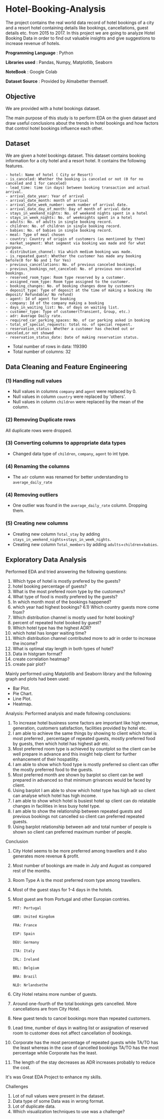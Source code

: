 # Hotel-Booking-Analysis
The project contains the real world data record of hotel bookings of a city and a resort hotel containing details like bookings, cancellations, guest details etc. from 2015 to 2017. In this project we are going to analyze Hotel Booking Data in order to find out valuable insights and give suggestions to increase revenue of hotels.

**Programming Language** : Python

**Libraries used** : Pandas, Numpy, Matplotlib, Seaborn

**NoteBook** : Google Colab

**Dataset Source** : Provided by Almabetter themself.

## Objective
We are provided with a hotel bookings dataset.

The main purpose of this study is to perform EDA on the given dataset and draw useful conclusions about the trends in hotel bookings and how factors that control hotel bookings influence each other.

## Dataset 
We are given a hotel bookings dataset. This dataset contains booking information for a city hotel and a resort hotel. It contains the following features.
```
- hotel: Name of hotel ( City or Resort)
- is_canceled: Whether the booking is canceled or not (0 for no canceled and 1 for canceled)
- lead_time: time (in days) between booking transaction and actual arrival.
- arrival_date_year: Year of arrival
- arrival_date_month: month of arrival
- arrival_date_week_number: week number of arrival date.
- arrival_date_day_of_month: Day of month of arrival date
- stays_in_weekend_nights: No. of weekend nights spent in a hotel
- stays_in_week_nights: No. of weeknights spent in a hotel
- adults: No. of adults in single booking record.
- children: No. of children in single booking record.
- babies: No. of babies in single booking record. 
- meal: Type of meal chosen 
- country: Country of origin of customers (as mentioned by them)
- market_segment: What segment via booking was made and for what purpose.
- distribution_channel: Via which medium booking was made.
- is_repeated_guest: Whether the customer has made any booking before(0 for No and 1 for Yes)
- previous_cancellations: No. of previous canceled bookings.
- previous_bookings_not_canceled: No. of previous non-canceled bookings.
- reserved_room_type: Room type reserved by a customer.
- assigned_room_type: Room type assigned to the customer.
- booking_changes: No. of booking changes done by customers
- deposit_type: Type of deposit at the time of making a booking (No deposit/ Refundable/ No refund)
- agent: Id of agent for booking
- company: Id of the company making a booking
- days_in_waiting_list: No. of days on waiting list.
- customer_type: Type of customer(Transient, Group, etc.)
- adr: Average Daily rate.
- required_car_parking_spaces: No. of car parking asked in booking
- total_of_special_requests: total no. of special request.
- reservation_status: Whether a customer has checked out or canceled,or not showed 
- reservation_status_date: Date of making reservation status.
```

- Total number of rows in data: 119390
- Total number of columns: 32

## Data Cleaning and Feature Engineering

### (1) Handling null values
- Null values in columns `company` and `agent` were replaced by 0.
- Null values in column `country` were replaced by 'others'.
- Null values in column `children` were replaced by the mean of the column.

### (2) Removing Duplicate rows
All duplicate rows were dropped.

### (3) Converting columns to appropriate data types

- Changed data type of `children`, `company`, `agent` to int type.
### (4) Renaming the columns

- The `adr` column was renamed for better understanding to `average_daily_rate`

### (4) Removing outliers
- One outlier was found in the `average_daily_rate` column. Dropping them.

### (5) Creating new columns
- Creating new column `Total_stay` by adding `stays_in_weekend_nights`+`stays_in_week_nights`.
- Creating new column `Total_members` by adding `adults`+`children`+`babies`.

## Exploratory Data Analysis

Performed EDA and tried answering the following questions:
 1) Which type of hotel is mostly prefered by the guests?
2) hotel booking percentage of guests?
3) What is the most prefered room type by the customers?
4) What type of food is mostly prefered by the guests?
5) In which month most of the bookings happened?
6) which year had highest bookings?
6.1) Which country guests more come from?
7) Which distribution channel is mostly used for hotel booking?
8) percent of repeated hotel booked by guest?
9) Which hotel type has the highest ADR?
10) which hotel has longer waiting time?
11) Which distribution channel contributed more to adr in order to increase the income?
12) What is optimal stay length in both types of hotel?
13) Data in histgram format?
14) create correlation heatmap?
15) create pair plot?
 
 
Mainly performed using Matplotlib and Seaborn library and the following graph and plots had been used:
   - Bar Plot.
   - Pie Chart.
   - Line Plot.
   - Heatmap.

Analysis:
Performed analysis and made following conclusions:
   1) To increase hotel business some factors are important like high revenue, generation, customers 
   satisfaction, facilities provided by hotel etc.
   2) I am able to achieve the same things by showing to client which hotel is most preferred , percentage of 
    repeated guests, mostly preferred food by guests, then which hotel has highest adr etc.
   3) Most preferred room type is achieved by countplot so the client can be well prepare in advance and this 
    insight help client for further enhancement of their hospatility.
   4) I am able to show which food type is mostly preferred so client can offer the mostly preferred food to 
    the guests.
   5) Most preferred month are shown by barplot so client can be well prepared in advanced so that minimum 
     grivances would be faced by client.
   6) Using barplot I am able to show which hotel type has high adr so client can analyse which hotel has 
     high income.
   7) I am able to show which hotel is busiest hotel sp client can do relatable changes in facilities in less 
    busy hotel type.
   8) I am able to show the relationship between repeated guests and previous bookings not cancelled so 
      client can preferred repeated guests.
   9) Using barplot relationship between adr and total number of people is shown so client can preferred 
      maximum number of people.

Conclusion
1) City Hotel seems to be more preferred among travellers and it also generates more revenue & profit.

2) Most number of bookings are made in July and August as compared rest of the months.

3) Room Type A is the most preferred room type among travellers.

4) Most of the guest stays for 1-4 days in the hotels.

5) Most guest are from Portugal and other Europian contries.

       PRT: Portugal
       
       GBR: United Kingdom
       
       FRA: France
       
       ESP: Spain
       
       DEU: Germany
       
       ITA: Italy
       
       IRL: Ireland
       
       BEL: Belgium
       
       BRA: Brazil
       
       NLD: Nrlandsethe

6) City Hotel retains more number of guests.

7) Around one-fourth of the total bookings gets cancelled. More cancellations are from City Hotel.

8) New guest tends to cancel bookings more than repeated customers.

9) Lead time, number of days in waiting list or assignation of reserved room to customer does not affect cancellation of bookings.

10) Corporate has the most percentage of repeated guests while TA/TO has the least whereas in the case of cancelled bookings TA/TO has the most percentage while Corporate has the least.

11) The length of the stay decreases as ADR increases probably to reduce the cost.

It's was Great EDA Project to enhance my skills.
    
Challenges
   1) Lot of null values were present in the dataset.
   2) Data type of some Data was in wrong format.
   3) Lot of duplicate data.
   4) Which visualization techniques to use was a challenge? 
